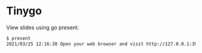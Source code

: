 # Tinygo

View slides using go present.

```bash
$ present
2021/03/25 12:16:38 Open your web browser and visit http://127.0.0.1:3999
```